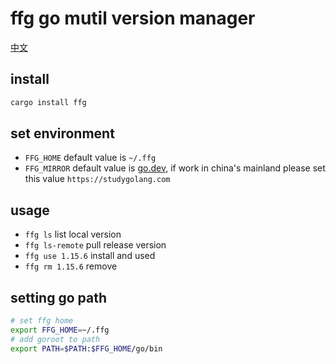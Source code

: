 # ffg go mutil version manager

[中文](./README_ZH.md)

## install

```bash
cargo install ffg
```

## set environment

- `FFG_HOME` default value is `~/.ffg`
- `FFG_MIRROR` default value is [go.dev](https://go.dev), if work in china's mainland please set this value `https://studygolang.com`

## usage

- `ffg ls` list local version
- `ffg ls-remote` pull release version
- `ffg use 1.15.6` install and used
- `ffg rm 1.15.6` remove

## setting go path

```bash
# set ffg home
export FFG_HOME=~/.ffg
# add goroot to path
export PATH=$PATH:$FFG_HOME/go/bin
```
